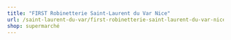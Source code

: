 ```yaml
---
title: "FIRST Robinetterie Saint-Laurent du Var Nice"
url: /saint-laurent-du-var/first-robinetterie-saint-laurent-du-var-nice/
shop: supermarché
---
```

